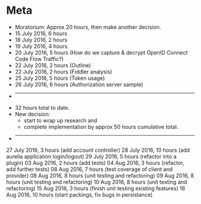 
# Meta

* Moratorium: Approx 20 hours, then make another decision. 
* 15 July 2016, 6 hours
* 18 July 2016, 2 hours
* 19 July 2016, 4 hours
* 20 July 2016, 5 hours (How do we capture & decrypt OpenID Connect Code Flow Traffic?)
* 22 July 2016, 2 hours (Outline)
* 22 July 2016, 2 hours (Fiddler analysis)
* 25 July 2016, 5 hours (Token usage)
* 26 July 2016, 6 hours (Authorization server sample)
* -----
* 32 hours total to date. 
* New decision: 
    * start to wrap up research and 
    * complete implementation by approx 50 hours cumulative total.
* -----
27 July 2016, 3 hours (add account controller)
28 July 2016, 10 hours (add aurelia application login/logout)
29 July 2016, 5 hours (refactor into a plugin)
03 Aug 2016, 2 hours (add tests)
04 Aug 2016, 3 hours (refactor, add further tests)
08 Aug 2016, 7 hours (test coverage of client and provider)
08 Aug 2016, 8 hours (unit testing and refactoring)
09 Aug 2016, 8 hours (unit testing and refactoring)
10 Aug 2016, 8 hours (unit testing and refactoring)
15 Aug 2016, 3 hours (finish unit testing existing features)
16 Aug 2016, 10 hours (start packings, fix bugs in persistance)